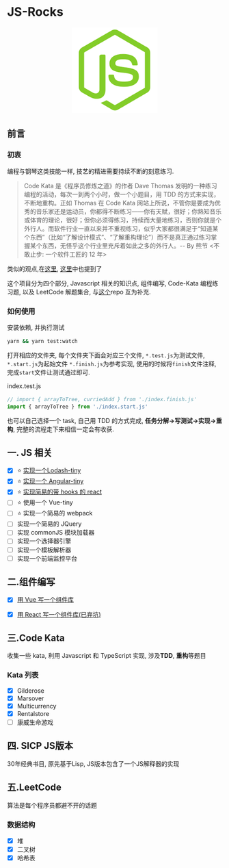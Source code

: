 # JS-Rocks

<p align="center">
  <a href="#">
    <img width="200" src="./assets/js-rock.png"></img>
  </a>
</p>

## 前言

### 初衷

编程与钢琴这类技能一样, 技艺的精进需要持续不断的刻意练习.

> Code Kata 是《程序员修炼之道》的作者 Dave Thomas 发明的一种练习编程的活动，每次一到两个小时，做一个小题目，用 TDD 的方式来实现，不断地重构。正如 Thomas 在 Code Kata 网站上所说，不管你是要成为优秀的音乐家还是运动员，你都得不断练习——你有天赋，很好；你熟知音乐或体育的理论，很好；但你必须得练习，持续而大量地练习，否则你就是个外行人。而软件行业一直以来并不重视练习，似乎大家都很满足于“知道某个东西”（比如“了解设计模式”、“了解重构理论”）而不是真正通过练习掌握某个东西，无怪乎这个行业里充斥着如此之多的外行人。-- By 熊节 <不敢止步: 一个软件工匠的 12 年>

类似的观点,在[这里](https://zhuanlan.zhihu.com/p/31209277), [这里](https://mp.weixin.qq.com/s/WLclvb8HGE1qCaF5NNkTjw)中也提到了

这个项目分为四个部分, Javascript 相关的知识点, 组件编写, Code-Kata 编程练习题, 以及 LeetCode 解题集合, 与[这个](https://github.com/chenxiaoyao6228/blog)repo 互为补充.

### 如何使用

安装依赖, 并执行测试

```bash
yarn && yarn test:watch
```

打开相应的文件夹, 每个文件夹下面会对应三个文件, `*.test.js`为测试文件, `*.start.js`为起始文件 `*.finish.js`为参考实现, 使用的时候将`finish`文件注释, 完成`start`文件让测试通过即可.

index.test.js

```js
// import { arrayToTree, curriedAdd } from './index.finish.js'
import { arrayToTree } from './index.start.js'
```

也可以自己选择一个 task, 自己用 TDD 的方式完成, **任务分解->写测试->实现->重构**, 完整的流程走下来相信一定会有收获.

## 一. JS 相关

- [x] ⭐ [实现一个Lodash-tiny](https://github.com/chenxiaoyao6228/js-rocks/tree/master/js-related/lodash-tiny)
- [x] ⭐ [实现一个 Angular-tiny](https://github.com/chenxiaoyao6228/angular-tiny)
- [x] ⭐ [实现简易的带 hooks 的 react](https://github.com/chenxiaoyao6228/york/tree/master/packages/facade)
- [ ] ⭐ 使用一个 Vue-tiny
- [ ] ⭐ 实现一个简易的 webpack
- [ ] 实现一个简易的 JQuery
- [ ] 实现 commonJS 模块加载器
- [ ] 实现一个选择器引擎
- [ ] 实现一个模板解析器
- [ ] 实现一个前端监控平台

## 二.组件编写

- [x] [用 Vue 写一个组件库](https://github.com/chenxiaoyao6228/graceful-ui)

- [x] [用 React 写一个组件库(已弃坑)](https://chenxiaoyao6228.github.io/one-ui)

## 三.Code Kata

收集一些 kata, 利用 Javascript 和 TypeScript 实现, 涉及**TDD**, **重构**等题目

### Kata 列表

- [x] Gilderose
- [x] Marsover
- [x] Multicurrency
- [x] Rentalstore
- [ ] 康威生命游戏

## 四. SICP JS版本

30年经典书目, 原先基于Lisp,  JS版本包含了一个JS解释器的实现

## 五.LeetCode

算法是每个程序员都避不开的话题

### 数据结构

- [x] 堆
- [x] 二叉树
- [x] 哈希表
